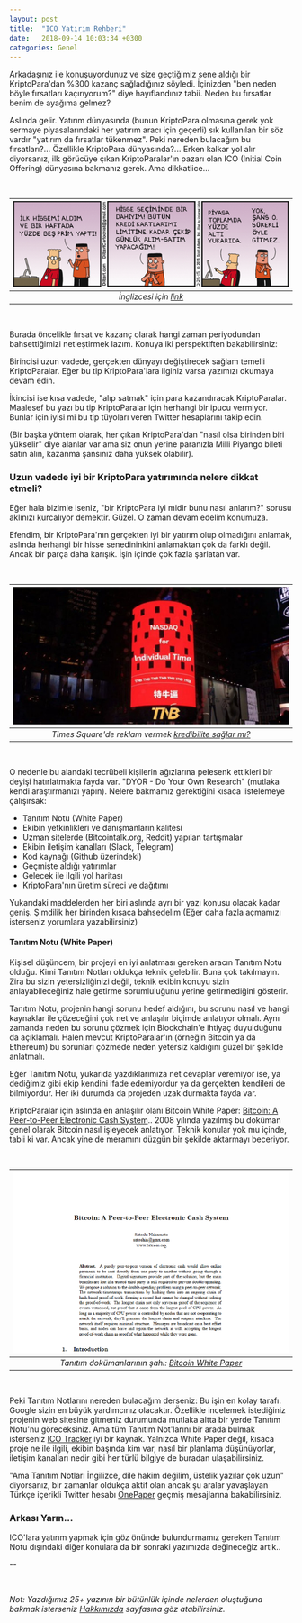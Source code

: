 ```yaml
---
layout: post
title:  "ICO Yatırım Rehberi"
date:   2018-09-14 10:03:34 +0300
categories: Genel
---
```



Arkadaşınız ile konuşuyordunuz ve size geçtiğimiz sene aldığı bir KriptoPara'dan %300 kazanç sağladığınız söyledi. İçinizden "ben neden böyle fırsatları kaçırıyorum?" diye hayıflandınız tabii. Neden bu fırsatlar benim de ayağıma gelmez? 

Aslında gelir. Yatırım dünyasında (bunun KriptoPara olmasına gerek yok sermaye piyasalarındaki her yatırım aracı için geçerli) sık kullanılan bir söz vardır "yatırım da fırsatlar tükenmez". Peki nereden bulacağım bu fırsatları?... Özellikle KriptoPara dünyasında?... Erken kalkar yol alır diyorsanız, ilk görücüye çıkan KriptoParalar'ın pazarı olan ICO (Initial Coin Offering) dünyasına bakmanız gerek. Ama dikkatlice...  



&nbsp;

| ![dilbert-stock-market-640.png](/assets/dilbert-stock-market-640.png) | 
|:--:| 
| *İnglizcesi için [link](http://www.technologyinvestor.com/?p=29968)* |

&nbsp;


Burada öncelikle fırsat ve kazanç olarak hangi zaman periyodundan bahsettiğimizi netleştirmek lazım. Konuya iki perspektiften bakabilirsiniz: 

Birincisi uzun vadede, gerçekten dünyayı değiştirecek sağlam temelli KriptoParalar. Eğer bu tip KriptoPara'lara ilginiz varsa yazımızı okumaya devam edin. 

İkincisi ise kısa vadede, "alıp satmak" için para kazandıracak KriptoParalar. Maalesef bu yazı bu tip KriptoParalar için herhangi bir ipucu vermiyor. Bunlar için iyisi mi bu tip tüyoları veren Twitter hesaplarını takip edin. 

(Bir başka yöntem olarak, her çıkan KriptoPara'dan "nasıl olsa birinden biri yükselir" diye alanlar var ama siz onun yerine paranızla Milli Piyango bileti satın alın, kazanma şansınız daha yüksek olabilir).

### Uzun vadede iyi bir KriptoPara yatırımında nelere dikkat etmeli?

Eğer hala bizimle iseniz, "bir KriptoPara iyi midir bunu nasıl anlarım?" sorusu aklınızı kurcalıyor demektir. Güzel. O zaman devam edelim konumuza. 

Efendim, bir KriptoPara'nın gerçekten iyi bir yatırım olup olmadığını anlamak, aslında herhangi bir hisse senedininkini anlamaktan çok da farklı değil. Ancak bir parça daha karışık. İşin içinde çok fazla şarlatan var. 


&nbsp;

| ![thb-ad-600.jpg](/assets/thb-ad-600.jpg) | 
|:--:| 
| *Times Square'de reklam vermek [kredibilite sağlar mı?](https://twitter.com/Melt_Dem/status/1026285256800907266)* |

&nbsp;


O nedenle bu alandaki tecrübeli kişilerin ağızlarına pelesenk ettikleri bir deyişi hatırlatmakta fayda var. "DYOR - Do Your Own Research" (mutlaka kendi araştırmanızı yapın). Nelere bakmamız gerektiğini kısaca listelemeye çalışırsak: 

* Tanıtım Notu (White Paper)
* Ekibin yetkinlikleri ve danışmanların kalitesi
* Uzman sitelerde (Bitcointalk.org, Reddit) yapılan tartışmalar
* Ekibin iletişim kanalları (Slack, Telegram)  
* Kod kaynağı (Github üzerindeki)
* Geçmişte aldığı yatırımlar
* Gelecek ile ilgili yol haritası
* KriptoPara'nın üretim süreci ve dağıtımı

Yukarıdaki maddelerden her biri aslında ayrı bir yazı konusu olacak kadar geniş. Şimdilik her birinden kısaca bahsedelim (Eğer daha fazla açmamızı isterseniz yorumlara yazabilirsiniz)

#### Tanıtım Notu (White Paper)

Kişisel düşüncem, bir projeyi en iyi anlatması gereken aracın Tanıtım Notu olduğu. Kimi Tanıtım Notları oldukça teknik gelebilir. Buna çok takılmayın. Zira bu sizin yetersizliğinizi değil, teknik ekibin konuyu sizin anlayabileceğiniz hale getirme sorumluluğunu yerine getirmediğini gösterir. 

Tanıtım Notu, projenin hangi sorunu hedef aldığını, bu sorunu nasıl ve hangi kaynaklar ile çözeceğini çok net ve anlaşılır biçimde anlatıyor olmalı. Aynı zamanda neden bu sorunu çözmek için Blockchain'e ihtiyaç duyulduğunu da açıklamalı. Halen mevcut KriptoParalar'ın (örneğin Bitcoin ya da Ethereum) bu sorunları çözmede neden yetersiz kaldığını güzel bir şekilde anlatmalı. 

Eğer Tanıtım Notu, yukarıda yazdıklarımıza net cevaplar veremiyor ise, ya dediğimiz gibi ekip kendini ifade edemiyordur ya da gerçekten kendileri de bilmiyordur. Her iki durumda da projeden uzak durmakta fayda var. 

KriptoParalar için aslında en anlaşılır olanı Bitcoin White Paper: [Bitcoin: A Peer-to-Peer Electronic Cash System](https://nakamotoinstitute.org/bitcoin/).. 2008 yılında yazılmış bu doküman genel olarak Bitcoin nasıl işleyecek anlatıyor. Teknik konular yok mu içinde, tabii ki var. Ancak yine de meramını düzgün bir şekilde aktarmayı beceriyor. 

&nbsp;

| ![bitcoin-white-paper-v2-640.png](/assets/bitcoin-white-paper-v2-640.png) | 
|:--:| 
| *Tanıtım dokümanlarının şahı: [Bitcoin White Paper](https://bitcoin.org/bitcoin.pdf)* | 

&nbsp;

Peki Tanıtım Notlarını nereden bulacağım derseniz: Bu işin en kolay tarafı. Google sizin en büyük yardımcınız olacaktır. Özellikle incelemek istediğiniz projenin web sitesine gitmeniz durumunda mutlaka altta bir yerde Tanıtım Notu'nu göreceksiniz. Ama tüm Tanıtım Not'larını bir arada bulmak isterseniz [ICO Tracker](https://icotracker.net/) iyi bir kaynak. Yalnızca White Paper değil, kısaca proje ne ile ilgili, ekibin başında kim var, nasıl bir planlama düşünüyorlar, iletişim kanalları nedir gibi her türlü bilgiye de buradan ulaşabilirsiniz. 

"Ama Tanıtım Notları İngilizce, dile hakim değilim, üstelik yazılar çok uzun" diyorsanız, bir zamanlar oldukça aktif olan ancak şu aralar yavaşlayan Türkçe içerikli Twitter hesabı [OnePaper](https://twitter.com/OnepaperTeam) geçmiş mesajlarına bakabilirsiniz. 


### Arkası Yarın... 

ICO'lara yatırım yapmak için göz önünde bulundurmamız gereken Tanıtım Notu dışındaki diğer konulara da bir sonraki yazımızda değineceğiz artık.. 

--


&nbsp;


*Not: Yazdığımız 25+ yazının bir bütünlük içinde nelerden oluştuğuna bakmak isterseniz [Hakkımızda](http://ademimerkezi.com/about/) sayfasına göz atabilirsiniz.* 

